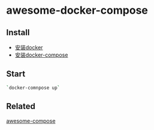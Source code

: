 # awesome-docker-compose

## Install

- [安装docker](./install-docker.md)
- [安装docker-compose](./install-docker-compose.md)

## Start

```bash
`docker-comnpose up`
```

## Related

[awesome-compose](https://github.com/docker/awesome-compose)
